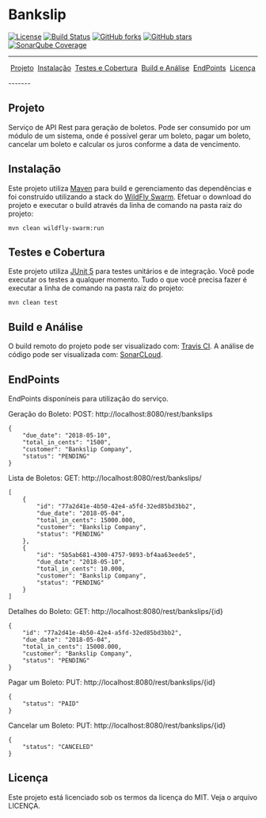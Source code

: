 # Bankslip

[![License](http://img.shields.io/badge/license-MIT-green.svg?style=flat)](https://github.com/vandersozc/Bankslip/blob/master/LICENCA)
[![Build Status](https://travis-ci.com/vandersozc/Bankslip.svg?branch=master)](https://travis-ci.com/vandersozc/Bankslip)
[![GitHub forks](https://img.shields.io/github/forks/vandersozc/Bankslip.svg)](https://github.com/vandersozc/Bankslip/network)
[![GitHub stars](https://img.shields.io/github/stars/vandersozc/Bankslip.svg)](https://github.com/vandersozc/Bankslip/stargazers)
[![SonarQube Coverage](https://img.shields.io/sonar/http/sonar.petalslink.com/org.ow2.petals%3Apetals-se-ase/coverage.svg)](https://sonarcloud.io/dashboard?id=com.vandersoncamp%3Abankslip)

-------
<p align="center">
    <a href="#projeto">Projeto</a>&nbsp;
	<a href="#instalação">Instalação</a>&nbsp;
	<a href="#testes-e-cobertura">Testes e Cobertura</a>&nbsp;
	<a href="#build-e-análise">Build e Análise</a>&nbsp;
	<a href="#endPoints">EndPoints</a>&nbsp;
	<a href="#licença">Licença</a>
</p>
-------

## Projeto

Serviço de API Rest para geração de boletos. Pode ser consumido por um módulo de um sistema, onde é possível gerar um boleto, pagar um boleto, cancelar um boleto e calcular os juros conforme a data de vencimento.


## Instalação

Este projeto utiliza [Maven](https://maven.apache.org/) para build e gerenciamento das dependências e foi construído utilizando a stack do [WildFly Swarm](http://wildfly-swarm.io/). Efetuar o download do projeto e executar o build através da linha de comando na pasta raiz do projeto:
```
mvn clean wildfly-swarm:run
```

## Testes e Cobertura

Este projeto utiliza [JUnit 5](https://junit.org/junit5/) para testes unitários e de integração. Você pode executar os testes a qualquer momento. Tudo o que você precisa fazer é executar a linha de comando na pasta raiz do projeto:
```
mvn clean test
```

## Build e Análise
O build remoto do projeto pode ser visualizado com: [Travis CI](https://travis-ci.com/vandersozc/Bankslip).
A análise de código pode ser visualizada com: [SonarCLoud](https://sonarcloud.io/dashboard?id=com.vandersoncamp%3Abankslip).

## EndPoints

EndPoints disponíneis para utilização do serviço.

Geração do Boleto:
POST: http://localhost:8080/rest/bankslips
```
{
	"due_date": "2018-05-10",
	"total_in_cents": "1500",
	"customer": "Bankslip Company",
	"status": "PENDING"
}
```

Lista de Boletos:
GET: http://localhost:8080/rest/bankslips/
```
[
	{
		"id": "77a2d41e-4b50-42e4-a5fd-32ed85bd3bb2",
		"due_date": "2018-05-04",
		"total_in_cents": 15000.000,
		"customer": "Bankslip Company",
		"status": "PENDING"
	},
	{
		"id": "5b5ab681-4300-4757-9893-bf4aa63eede5",
		"due_date": "2018-05-10",
		"total_in_cents": 10.000,
		"customer": "Bankslip Company",
		"status": "PENDING"
	}
]
```

Detalhes do Boleto:
GET: http://localhost:8080/rest/bankslips/{id}
```
{
    "id": "77a2d41e-4b50-42e4-a5fd-32ed85bd3bb2",
    "due_date": "2018-05-04",
    "total_in_cents": 15000.000,
    "customer": "Bankslip Company",
    "status": "PENDING"
}
```

Pagar um Boleto:
PUT: http://localhost:8080/rest/bankslips/{id}
```
{
    "status": "PAID"
}
```

Cancelar um Boleto:
PUT: http://localhost:8080/rest/bankslips/{id}
```
{
    "status": "CANCELED"
}
```

## Licença
Este projeto está licenciado sob os termos da licença do MIT. Veja o arquivo LICENÇA.
